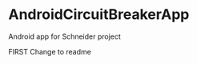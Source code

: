 AndroidCircuitBreakerApp
========================

Android app for Schneider project


FIRST Change to readme
